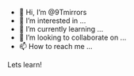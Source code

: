 - 👋 Hi, I’m @9Tmirrors
- 👀 I’m interested in ...
- 🌱 I’m currently learning ...
- 💞️ I’m looking to collaborate on ...
- 📫 How to reach me ...

<!---
9Tmirrors/9Tmirrors is a ✨ special ✨ repository because its `README.md` (this file) appears on your GitHub profile.
You can click the Preview link to take a look at your changes.
--->
Lets learn!
